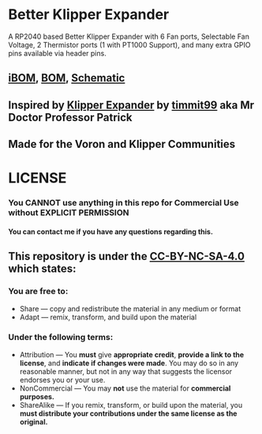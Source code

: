 # Better Klipper Expander
 A RP2040 based Better Klipper Expander with 6 Fan ports, Selectable Fan Voltage, 2 Thermistor ports (1 with PT1000 Support), and many extra GPIO pins available via header pins.

## [iBOM](https://htmlpreview.github.io/?https://github.com/Fisheiyy/Better-Klipper-Expander/blob/main/ibom.html), [BOM](https://docs.google.com/spreadsheets/d/1mPUtkNYWScB2l85k0YQtJtEaqjWuknqn7hNMz57VFFw), [Schematic](https://github.com/Fisheiyy/FriedSalmon-2040/blob/main/better-klipper-expander.pdf)

## Inspired by [Klipper Expander](https://github.com/timmit99/Klipper-Expander) by [timmit99](https://github.com/timmit99) aka Mr Doctor Professor Patrick
## Made for the Voron and Klipper Communities

# LICENSE
 ### **You CANNOT use anything in this repo for Commercial Use without EXPLICIT PERMISSION**
 #### You can contact me if you have any questions regarding this.
 ## This repository is under the [CC-BY-NC-SA-4.0](https://creativecommons.org/licenses/by-nc-sa/4.0) which states:
 ### You are free to:
   - Share — copy and redistribute the material in any medium or format
   - Adapt — remix, transform, and build upon the material

 ### Under the following terms:
  - Attribution — You **must** give **appropriate credit**, **provide a link to the license**, and **indicate if changes were made**. You may do so in any reasonable manner, but not in     any way that suggests the licensor endorses you or your use.
  - NonCommercial — You may **not** use the material for **commercial purposes.**
  - ShareAlike — If you remix, transform, or build upon the material, you **must distribute your contributions under the same license as the original.**